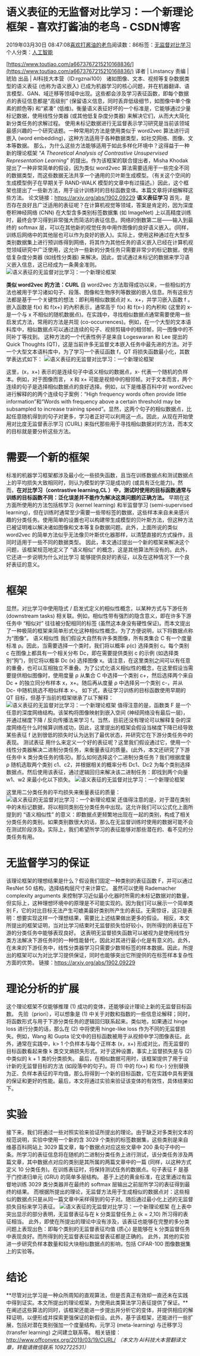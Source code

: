 
# 语义表征的无监督对比学习：一个新理论框架 - 喜欢打酱油的老鸟 - CSDN博客


2019年03月30日 08:47:08[喜欢打酱油的老鸟](https://me.csdn.net/weixin_42137700)阅读数：86标签：[无监督对比学习																](https://so.csdn.net/so/search/s.do?q=无监督对比学习&t=blog)个人分类：[人工智能																](https://blog.csdn.net/weixin_42137700/article/category/7820233)


[https://www.toutiao.com/a6673767215210168836/](https://www.toutiao.com/a6673767215210168836/)
译者 | Linstancy
责编 | 琥珀
出品 | AI科技大本营（ID:rgznai100）
诸如图像、文本、视频等复杂数据类型的语义表征 (也称为语义嵌入) 已成为机器学习的核心问题，并在机器翻译、语言模型、GAN、域迁移等领域中出现。这些都会涉及学习表征函数，即每个数据点的表征信息都是“高级别” (保留语义信息，同时丢弃低级细节，如图像中单个像素的颜色等) 和“紧凑“ (低维)。衡量语义表征好坏的一个标准是，它能够通过少量标记数据，使用线性分类器 (或其他低复杂度分类器) 来解决它们，从而大大简化新分类任务的求解过程。
使用未标记数据进行无监督表示学习研究是当前该领域最感兴趣的一个研究话题。一种常用的方法是使用类似于 word2vec 算法进行词嵌入 (word embedding)，这种方法适用于各种数据类型，如社交网络、图像、文本等数据。
那么，为什么这些方法能够适用于如此多样化环境中？这得益于一种新的理论框架 “*A Theoretical Analysis of Contrastive Unsupervised Representation Learning*” 的提出。作为该框架的联合提出者，Misha Khodak 提出了一种非常简单的假设，因为类似 word2vec 算法需要适用于一些完全不同的数据类型，而这些数据无法共享一个通用的贝叶斯生成模型。（有关这个空间的生成模型例子在早期关于 RAND-WALK 模型的文章中有过描述。）因此，这个框架也提出了一些新方法，用于设计训练时的目标函数变体。本篇文章将详细解释这些方法。
论文链接：https://arxiv.org/abs/1902.09229
**语义表征学习**
首先，是否存在良好且广泛适用的表征呢？在计算机视觉等领域，答案是肯定的，因为深度卷积神经网络 (CNN) 在大型含多类别标签数据集 (如 ImageNet) 上以高精度训练时，最终会学习得到非常强大而简洁的表征信息。网络的倒数第二层——输入到最终的 softmax 层，可以在其他新的视觉任务中用作图像的良好语义嵌入。(同样，训练后网络中的其他层也可以作为良好的嵌入)。实际上，使用这种通过在大型多类别数据集上进行预训练得到网络，将其作为其他任务的语义嵌入已经在计算机视觉领域研究中广泛使用，这允许一些新的分类任务只需要非常少的标记数据，使用低复杂度分类器 (如线性分类器) 来解决。因此，尝试通过未标记的数据来学习语义嵌入信息，这已经成为一条黄金准则。
![语义表征的无监督对比学习：一个新理论框架](http://p3.pstatp.com/large/pgc-image/b07db10f767641d0b48d394b2e11328c)

**类似 word2vec 的方法：CURL**
自 word2vec 方法取得成功以来，一些相似的方法也被用于学习诸如句子、段落、图像和生物序列等数据的嵌入信息。所有这些方法都是基于一个关键性的想法：即利用相似数据点对 x、x+，并学习嵌入函数 f 。嵌入函数是 f(x) 和 f(x+) 的內积表示，通常高于 f(x) 和 f(x-) 的內积和 (这里的 x- 是一个与 x 不相似的随机数据点)。在实践中，寻找相似数据点通常需要使用一些启发式方法，常用的方法是共现 (co-occurrences)。例如，在一个大型的文本语料库中，相似数据点可以通过连续的句子、视频剪辑中的相邻帧，同一图像中的不同补丁等找到。
这种方法的一个代表性例子是来自 Logeswaran 和 Lee 提出的 Quick Thoughts (QT)，这是当前许多无监督文本嵌入任务中最先进的方法。对于一个大型文本语料库中，为了学习一个表征函数 f，QT 将损失函数最小化，其数学表达式如下：
![语义表征的无监督对比学习：一个新理论框架](http://p9.pstatp.com/large/pgc-image/e887e93a75264edcbca63657d9ed6185)

这里，(x，x+) 表示的是连续句子中语义相似的数据点，x- 代表一个随机的负样本。例如，对于图像而言， x 和 x+ 可能是视频中的相邻帧。对于文本而言，两个连续的句子是选择相似数据点的良好选择。例如，以下是维基百科中对 word2vec 进行解释的的两个连续句子案例：“High frequency words often provide little information”和“Words with frequency above a certain threshold may be subsampled to increase training speed”。显然，这两个句子的相似数据点，比起任意随机得到的句子对更多，学习者正好可以利用这一点。因此，从现在开始使用对比度无监督表示学习 (CURL) 来指代那些用于寻找相似数据对的方法，而本文的目标就是要分析这些方法。
# 需要一个新的框架
标准的机器学习框架都涉及最小化一些损失函数，且当在训练数据点和测试数据点上的平均损失大致相同时，则认为模型的学习是成功的 (或具有泛化能力)。然而，**在对比学习（contrastive learning,CL ）中，测试时使用的目标函数通常与训练的目标函数不同：泛化误差并不能作为解决这类问题的正确方法。**
早期在这方面所使用的方法包括核学习 (kernel learning) 和半监督学习 (semi-supervised learning)，但在训练时通常至少需要一些带标签的数据，这些样本来自未来感兴趣的分类任务。使用简单的设置也可以构建带生成模型的贝叶斯方法，但这种方法已被证明难以解决诸如图像和文本等复杂数据问题。此外，上面所说的类似 word2vec 的简单方法似乎无法像贝叶斯优化器那样，以清楚直接的方式操作，且同时适用于一些不同的数据类型。
因此，本文通过提出一个新的框架来解决这个问题，该框架规范地定义了 “语义相似” 的概念，这是其他算法所没有的。此外，它还进一步说明为什么对比学习 能够提供良好的表征，以及在这种情况下一个良好表征的意义。
# 框架
显然，对比学习中使用隐式 / 启发式定义的相似性概念，以某种方式与下游任务 (downstream tasks) 相关联。例如，相似性带有强烈的隐含意义，即在许多下游任务中 “相似对” 往往被分配相同的标签 (虽然这本身没有硬性保证)。而本文提出了一种极简的框架来简单形式化这种相似性概念。为了方便说明，以下将数据点称为“图像”。
语义相似性
我们假设大自然有许多类图像，所有类集合 C 有一个度量标准 ρ。因此，当需要选择一个类时，我们将以概率 ρ(c) 选择类别 c。每个类别 c 在图像上都具有一个相关分布 Dc，即在需要提供类别 c 的示例 (如选择类别“狗”)，则它将以概率 Dc (x) 选择图像 x。请注意，在这里类别之间可以有任意的重叠，也可以互相独立不重叠。为了公式化语义相似性的概念，在这里假设当需要提供相似图像时，使用度量 ρ 从集合 C 中选择一个类别 c+，然后选择两个来自 Dc + 的独立同分布样本 x，x+。随后再从度量 ρ 中选择另一个类别 c-，并从 Dc- 中随机挑选不相似样本 x-。
如下式，表征学习训练的目标函数使用早期的 QT 目标，但基于当前的框架继承了以下解释：
![语义表征的无监督对比学习：一个新理论框架](http://p1.pstatp.com/large/pgc-image/829132588ad34b468651a3fa266400d7)
值得注意的是，函数类 F 是一个任意的深度网络结构。该架构将图像映射到嵌入空间 (神经网络没有最后一层)，并通过梯度下降 / 反向传播法来学习 f。当然，目前还没有理论可以解释复杂的深度网络在什么时候算训练成功，因此，这里提出的框架会假设当梯度下降已经导致某些表征 f 达到很低的损失时认为达到了最优状态，并研究它在下游分类任务中的表现。
测试表征
用什么来定义一个好的表征呢？这里我们假设通过它，使用一个线性分类器解决二进制分类任务，来衡量表征的质量。(此外，本文还研究了下游任务中 k 类分类任务的情况)。那么如何选择这个二进制分类任务？我们根据度量 ρ 随机选取两个类别 c1、c2，并根据相关的概率分布 Dc1、Dc2 为每个类别选择数据点。然后使用该表征，通过逻辑回归来解决该二进制任务：即找到两个向量 w1、w2 来最小化以下损失。
![语义表征的无监督对比学习：一个新理论框架](http://p1.pstatp.com/large/pgc-image/9e434c1cb4e74848a405058c59fc324c)

这里用二分类任务的平均损失来衡量表征的质量：
![语义表征的无监督对比学习：一个新理论框架](http://p1.pstatp.com/large/pgc-image/44db74273951488d870d296559dfa0a4)
还值得注意的是，对于潜在类别中的未标记数据，将以相同类别在分类任务中出现。这允许我们可以公式化上面所提到的 “语义相似性” 的意义：即数据点更频繁地出现在一起的类别，构成了相关分类任务的类别。如果类别数很大的话，那么在无监督训练时使用的数据可能不会在测试阶段涉及。实际上，我们希望所学习的表征能够对那些潜在的、看不见的分类任务有用。
# 无监督学习的保证
该理论框架的理想结果是什么？假设我们固定一种类别的表征函数 F，并可以通过 ResNet 50 结构，选择结构层尺寸来计算它。
虽然可以使用 Rademacher complexity arguments 来控制学习近似最小化器时所需的未标记数据对的数量，但实际上，这种理想环境中的原理是不可能实现的。因为我们可以展示一个简单类别 F，它的对比目标无法产生可媲美最好类别所产生的表征。无需惊讶，这只是表明：想要实现这样一个理想结果，需要比上述结果做出更多的假设。
相反，本文所提出的框架证明，当对比学习结束时无监督损失恰好较小，则所得到的表征在下游的分类任务中能够表现良好。
这表明无监督损失函数可以被视为是使用线性分类方法解决下游任务时的一种性能替代，因此对其进行最小化是有意义的。此外，在未来的下游任务中，线性分类器学习只需要少数带标签的样本数据。因此，所提出的框架可以为对比学习提供保证，同时也能够突出它所提供的在标签样本复杂性方面的优势。
链接：https://arxiv.org/abs/1902.09229
# 理论分析的扩展
这个理论框架不仅能够推理 (1) 成功的变体，还能够设计理论上新的无监督目标函数。
先验（priori），可以想象是 (1) 中关于对数和指数的一些信息论解释；同时，将函数形式与用于下游分类任务的逻辑回归联系起来。类似地，如果通过 hinge loss 进行分类的话，那么在 (2) 中将使用 hinge-like loss 作为不同的无监督损失。例如，Wang 和 Gupta 论文中的目标函数被用于从视频中学习图像表征。此外，通常在实践中，k> 1 个负样本与每个正样本 (x，x+) 形成对比，而无监督的目标函数看起来像 k 类交叉熵损失形式。对于这种设置，事实上监督损失是与 (2) 中类似的 k + 1 类的分类损失。
最后，在相似数据可用时，该框架提供了用于设计新的无监督目标的方法 (如段落中的句子)。将 (1) 中的 f(x+) 和 f(x-) 分别替换为正、负样本表征的平均值，那么将得到一个新的目标函数，它在实践中具有更强的保证和更好的性能。最后，本文将通过实验来验证该变体的有效性，具体结果如下。
# 实验
接下来，我们将通过一些对照实验来验证所提出的理论。由于缺乏对多类别文本的规范说明，实验中使用一个新的含 3029 个类别的标签数据集，这些类别是来自维基百科网站上 3029 篇文章，每个数据点对应这些文章中 200 条句子中的一条。所学习的表征信息将在随机的二进制分类任务上进行测试，该分类任务涉及两篇文章，其中数据点对应的类别是其所属的两篇文章中的一篇 (同样，以这种方式定义 10 分类任务)。在训练表征时，将保持测试任务的数据点。句子表征 F 是基于门控递归单元 (GRU) 的简单多层结构。
基于上述的黄金标准，在这里通过有监督地训练 3029 类分类器并在最终的 softmax 层输出之前层所学习的表征得到最终的结果。
而根据所提出的理论，无监督方法用于生成相似的数据点对：这些相似的数据点只是从同一篇文章中采样得到的句子对。随后通过最小化上述的无监督损失目标来学习表征。
![语义表征的无监督对比学习：一个新理论框架](http://p3.pstatp.com/large/pgc-image/bf56d64b460642fda55423913bd0eb76)
在上表中突出显示的部分表明，无监督表征与在 k 分类监督任务上 (k = 2,10) 所习得的表征相当。
此外，即使在所提出的理论中没有涉及，该表征也能够在完整的多分类问题上表现出色：即每个类别的无监督表征均值 (质心) 是能够在 k 分类监督任务中表现良好。而所得到的无监督表征和监督表征都是正确的。
此外，其他的实验进一步研究负样本数量和较大块相似数据点的影响，包括 CIFAR-100 图像数据集上的实验等。
# 结论
**尽管对比学习是一种众所周知的直观算法，但是否真正有效却一直还未在实践中得到证实。本文所提出的理论框架，为使用此类算法学习表征提供了保证。**在阐述这些算法的同时，该框架还能进一步提出并分析它的变体，并提供相应的解释证明，以便形成并探索更强保证的新假设。此外，基于该框架，还能进行一些扩展，包括对潜在类别强加一个度量结构，元学习 (meta-learning) 与迁移学习 (transfer learning) 之间建立联系等。
相关链接：http://www.offconvex.org/2019/03/19/CURL/
*（本文为 AI科技大本营翻译文章，转载请微信联系 1092722531）*

